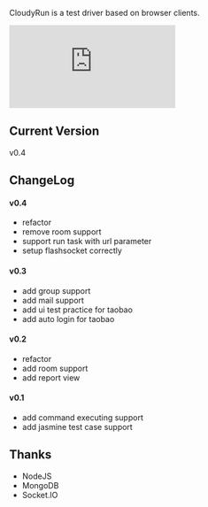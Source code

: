 CloudyRun is a test driver based on browser clients.

![Alt text](http://wiki.ued.taobao.net/lib/exe/fetch.php?hash=28b43c&media=http%3A%2F%2Fimg02.taobaocdn.com%2Ftps%2Fi2%2FT1o29iXaXoXXXXXXXX-737-466.jpg)

## Current Version
v0.4

## ChangeLog

#### v0.4
- refactor
- remove room support
- support run task with url parameter
- setup flashsocket correctly

#### v0.3
- add group support
- add mail support
- add ui test practice for taobao
- add auto login for taobao

#### v0.2
- refactor
- add room support
- add report view

#### v0.1
- add command executing support
- add jasmine test case support

## Thanks
* NodeJS
* MongoDB
* Socket.IO
